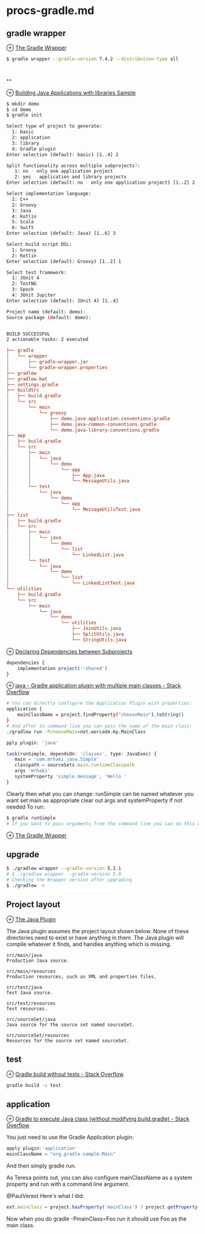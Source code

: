 # procs-gradle.md
## gradle wrapper
⊕ [The Gradle Wrapper](https://docs.gradle.org/current/userguide/gradle_wrapper.html)

```bash
$ gradle wrapper --gradle-version 7.4.2 --distribution-type all
```

## ..
⊕ [Building Java Applications with libraries Sample](https://docs.gradle.org/current/samples/sample_building_java_applications_multi_project.html)

```bash
$ mkdir demo
$ cd demo
$ gradle init

Select type of project to generate:
  1: basic
  2: application
  3: library
  4: Gradle plugin
Enter selection (default: basic) [1..4] 2

Split functionality across multiple subprojects?:
   1: no - only one application project
   2: yes - application and library projects
Enter selection (default: no - only one application project) [1..2] 2

Select implementation language:
  1: C++
  2: Groovy
  3: Java
  4: Kotlin
  5: Scala
  6: Swift
Enter selection (default: Java) [1..6] 3

Select build script DSL:
  1: Groovy
  2: Kotlin
Enter selection (default: Groovy) [1..2] 1

Select test framework:
  1: JUnit 4
  2: TestNG
  3: Spock
  4: JUnit Jupiter
Enter selection (default: JUnit 4) [1..4]

Project name (default: demo):
Source package (default: demo):


BUILD SUCCESSFUL
2 actionable tasks: 2 executed
```
```ini
├── gradle 
│   └── wrapper
│       ├── gradle-wrapper.jar
│       └── gradle-wrapper.properties
├── gradlew 
├── gradlew.bat 
├── settings.gradle 
├── buildSrc
│   ├── build.gradle 
│   └── src
│       └── main
│           └── groovy 
│               ├── demo.java-application-conventions.gradle
│               ├── demo.java-common-conventions.gradle
│               └── demo.java-library-conventions.gradle
├── app
│   ├── build.gradle 
│   └── src
│       ├── main 
│       │   └── java
│       │       └── demo
│       │           └── app
│       │               ├── App.java
│       │               └── MessageUtils.java
│       └── test 
│           └── java
│               └── demo
│                   └── app
│                       └── MessageUtilsTest.java
├── list
│   ├── build.gradle 
│   └── src
│       ├── main 
│       │   └── java
│       │       └── demo
│       │           └── list
│       │               └── LinkedList.java
│       └── test 
│           └── java
│               └── demo
│                   └── list
│                       └── LinkedListTest.java
└── utilities
    ├── build.gradle 
    └── src
        └── main 
            └── java
                └── demo
                    └── utilities
                        ├── JoinUtils.java
                        ├── SplitUtils.java
                        └── StringUtils.java
```



⊕ [Declaring Dependencies between Subprojects](https://docs.gradle.org/current/userguide/declaring_dependencies_between_subprojects.html)

```js
dependencies {
    implementation project(':shared')
}
```

⊕ [java - Gradle application plugin with multiple main classes - Stack Overflow](https://stackoverflow.com/questions/43937169/gradle-application-plugin-with-multiple-main-classes/46938169)

```bash
# You can directly configure the Application Plugin with properties:
application {
    mainClassName = project.findProperty("chooseMain").toString()
}
# And after in command line you can pass the name of the main class:
./gradlew run -PchooseMain=net.worcade.my.MainClass
```

```js
pply plugin: 'java'

task(runSimple, dependsOn: 'classes', type: JavaExec) {
   main = 'com.mrhaki.java.Simple'
   classpath = sourceSets.main.runtimeClasspath
   args 'mrhaki'
   systemProperty 'simple.message', 'Hello '
}
```
Clearly then what you can change:
    runSimple can be named whatever you want
    set main as appropriate
    clear out args and systemProperty if not needed
    To run:

```bash
$ gradle runSimple
# If you want to pass arguments from the command line you can do this with: gradle runSimple --args 'arg1 arg2' (You'll need to remove the args bit from the task() obviously) 
```

⊕ [The Gradle Wrapper](https://docs.gradle.org/current/userguide/gradle_wrapper.html#sec:upgrading_wrapper)

## upgrade
```sh
$ ./gradlew wrapper --gradle-version 5.2.1
# $ ./gradlew wrapper --gradle-version 5.0 
# Checking the Wrapper version after upgrading
$ ./gradlew -v
```

## Project layout
⊕ [The Java Plugin](https://docs.gradle.org/current/userguide/java_plugin.html#resources)

The Java plugin assumes the project layout shown below. None of these directories need to exist or have anything in them. The Java plugin will compile whatever it finds, and handles anything which is missing.

    src/main/java
    Production Java source.

    src/main/resources
    Production resources, such as XML and properties files.

    src/test/java
    Test Java source.

    src/test/resources
    Test resources.

    src/sourceSet/java
    Java source for the source set named sourceSet.

    src/sourceSet/resources
    Resources for the source set named sourceSet.

## test
⊕ [Gradle build without tests - Stack Overflow](https://stackoverflow.com/questions/4597850/gradle-build-without-tests)

```sh
gradle build -x test 
```

## application
⊕ [Gradle to execute Java class (without modifying build.gradle) - Stack Overflow](https://stackoverflow.com/questions/21358466/gradle-to-execute-java-class-without-modifying-build-gradle)

You just need to use the Gradle Application plugin:

```js
apply plugin:'application'
mainClassName = "org.gradle.sample.Main"
```

And then simply gradle run.

As Teresa points out, you can also configure mainClassName as a system property and run with a command line argument.

@PaulVerest Here's what I did: 

```js
ext.mainClass = project.hasProperty('mainClass') ? project.getProperty('mainClass') : 'org.gradle.sample.Main' ; apply plugin:'application' ; mainClassName = ext.mainClass 
```
Now when you do gradle -PmainClass=Foo run it should use Foo as the main class.

